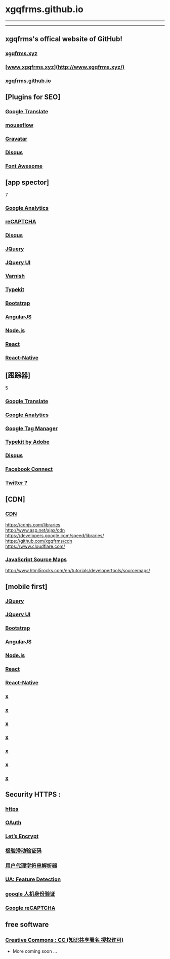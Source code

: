 # xgqfrms.github.io

***
***

## xgqfrms's offical website of GitHub!

### [xgqfrms.xyz](http://xgqfrms.xyz/)

### [www.xgqfrms.xyz](http://www.xgqfrms.xyz/)

### [xgqfrms.github.io](http://xgqfrms.github.io/xgqfrms/)

## [Plugins for SEO]

### [Google Translate](https://xgqfrms.github.io/DataStructure/)

### [mouseflow](https://xgqfrms.github.io/DataStructure/)

### [Gravatar](https://xgqfrms.github.io/DataStructure/)

### [Disqus](https://disqus.com/)

### [Font Awesome](http://fontawesome.io/)

## [app spector]

7
### [Google Analytics](https://analytics.google.com/analytics/web/?hl=zh-CN&pli=1#home/a68591543w105424940p109710584/)
### [reCAPTCHA](https://www.google.com/recaptcha/admin#list)
### [Disqus](https://disqus.com/home/forums/xgqfrms-xyz/)
### [JQuery](https://code.jquery.com/)
### [JQuery UI](http://jqueryui.com/)
### [Varnish](https://www.varnish-cache.org/)
### [Typekit](https://typekit.com/fonts)



### [Bootstrap](https://xgqfrms.github.io/DataStructure/)
### [AngularJS](https://xgqfrms.github.io/DataStructure/)
### [Node.js](https://xgqfrms.github.io/DataStructure/)
### [React](https://xgqfrms.github.io/DataStructure/)
### [React-Native](https://xgqfrms.github.io/DataStructure/)


## [跟踪器]

5
### [Google Translate](http://translate.google.com/manager/website/add?security_token=ALkJrhg2TsMjUN1yBJ96kn6iSR1g10TY4w%3A1470412679178&step=2&prevStep=1&hl=zh-CN&tl=_all&dm=2&ad=1&apl=1&ana=1&aid=UA-80900288-1)
### [Google Analytics](https://analytics.google.com/analytics/web/?hl=zh-CN&pli=1#home/a68591543w105424940p109710584/)
### [Google Tag Manager](https://tagmanager.google.com/?hl=en#/home)
### [Typekit by Adobe](https://typekit.com/fonts)
### [Disqus](https://disqus.com/home/forums/xgqfrms-xyz/)


### [Facebook Connect](https://developers.facebook.com/docs/javascript)
### [Twitter ?](https://developers.facebook.com/docs/javascript)

## [CDN]

### [CDN](https://www.maxcdn.com/)  
https://cdnjs.com/libraries   
http://www.asp.net/ajax/cdn  
https://developers.google.com/speed/libraries/  
https://github.com/xgqfrms/cdn  
https://www.cloudflare.com/  

### [JavaScript Source Maps](http://www.cnblogs.com/xgqfrms/p/5660715.html)  
http://www.html5rocks.com/en/tutorials/developertools/sourcemaps/  

## [mobile first]

### [JQuery](https://code.jquery.com/)
### [JQuery UI](https://xgqfrms.github.io/DataStructure/)
### [Bootstrap](https://xgqfrms.github.io/DataStructure/)
### [AngularJS](https://xgqfrms.github.io/DataStructure/)
### [Node.js](https://xgqfrms.github.io/DataStructure/)
### [React](https://xgqfrms.github.io/DataStructure/)
### [React-Native](https://xgqfrms.github.io/DataStructure/)


### [x](https://xgqfrms.github.io/DataStructure/)
### [x](https://xgqfrms.github.io/DataStructure/)
### [x](https://xgqfrms.github.io/DataStructure/)
### [x](https://xgqfrms.github.io/DataStructure/)
### [x](https://xgqfrms.github.io/DataStructure/)
### [x](https://xgqfrms.github.io/DataStructure/)
### [x](https://xgqfrms.github.io/DataStructure/)


## Security HTTPS : 

### [https](http://www.cnblogs.com/xgqfrms/p/5661999.html)
### [OAuth](https://github.com/xgqfrms/OAuth)
### [Let’s Encrypt](https://letsencrypt.org/)
### [极验滑动验证码](https://www.xgqfrms.xyz/)
### [用户代理字符串解析器](https://github.com/xgqfrms/ua-parser-js)
### [UA: Feature Detection](https://github.com/xgqfrms/Modernizr)
### [google 人机身份验证](https://www.google.com/recaptcha/intro/index.html)
### [Google reCAPTCHA](https://www.google.com/recaptcha/intro/index.html)



## free software

### [Creative Commons : CC (知识共享署名 授权许可)](https://creativecommons.org/)

* More coming soon ...

